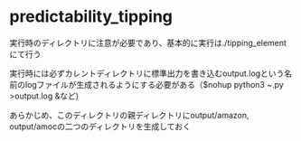 # predictability_tipping
実行時のディレクトリに注意が必要であり、基本的に実行は./tipping_elementにて行う

実行時には必ずカレントディレクトリに標準出力を書き込むoutput.logという名前のlogファイルが生成されるようにする必要がある（$nohup python3 ~.py >output.log &など)

あらかじめ、このディレクトリの親ディレクトリにoutput/amazon, output/amocの二つのディレクトリを生成しておく
